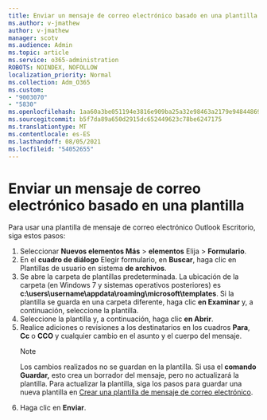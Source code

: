 ```yaml
---
title: Enviar un mensaje de correo electrónico basado en una plantilla
ms.author: v-jmathew
author: v-jmathew
manager: scotv
ms.audience: Admin
ms.topic: article
ms.service: o365-administration
ROBOTS: NOINDEX, NOFOLLOW
localization_priority: Normal
ms.collection: Adm_O365
ms.custom:
- "9003070"
- "5830"
ms.openlocfilehash: 1aa60a3be051194e3816e909ba25a32e98463a2179e94844869cd97a564548a6
ms.sourcegitcommit: b5f7da89a650d2915dc652449623c78be6247175
ms.translationtype: MT
ms.contentlocale: es-ES
ms.lasthandoff: 08/05/2021
ms.locfileid: "54052655"
---
```

# <a name="send-an-email-message-based-on-a-template"></a>Enviar un mensaje de correo electrónico basado en una plantilla

Para usar una plantilla de mensaje de correo electrónico Outlook Escritorio, siga estos pasos:

1. Seleccionar **Nuevos elementos Más**  >  **elementos** Elija  >  **Formulario**.
2. En el **cuadro de diálogo** Elegir formulario, en **Buscar**, haga clic en Plantillas de usuario en sistema **de archivos**.
3. Se abre la carpeta de plantillas predeterminada. La ubicación de la carpeta (en Windows 7 y sistemas operativos posteriores) es **c:\users\username\appdata\roaming\microsoft\templates**. Si la plantilla se guarda en una carpeta diferente, haga clic **en Examinar** y, a continuación, seleccione la plantilla.
4. Seleccione la plantilla y, a continuación, haga clic **en Abrir**.
5. Realice adiciones o revisiones a los destinatarios en los cuadros **Para**, **Cc** o **CCO** y cualquier cambio en el asunto y el cuerpo del mensaje.
    > [!NOTE]
    > Los cambios realizados no se guardan en la plantilla. Si usa el **comando Guardar,** esto crea un borrador del mensaje, pero no actualizará la plantilla. Para actualizar la plantilla, siga los pasos para guardar una nueva plantilla en [Crear una plantilla de mensaje de correo electrónico](https://support.microsoft.com/office/create-an-email-message-template-43ec7142-4dd0-4351-8727-bd0977b6b2d1).
6. Haga clic en **Enviar**.
